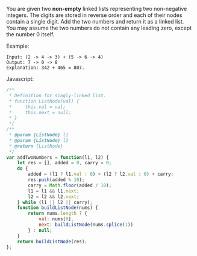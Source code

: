 You are given two **non-empty** linked lists representing two non-negative integers. The digits are stored in reverse order and each of their nodes contain a single digit. Add the two numbers and return it as a linked list.  
You may assume the two numbers do not contain any leading zero, except the number 0 itself.

Example:
```
Input: (2 -> 4 -> 3) + (5 -> 6 -> 4)
Output: 7 -> 0 -> 8
Explanation: 342 + 465 = 807.
```
Javascript:
```Javascript
/**
 * Definition for singly-linked list.
 * function ListNode(val) {
 *     this.val = val;
 *     this.next = null;
 * }
 */
/**
 * @param {ListNode} l1
 * @param {ListNode} l2
 * @return {ListNode}
 */
var addTwoNumbers = function(l1, l2) {
    let res = [], added = 0, carry = 0;
    do {
        added = (l1 ? l1.val : 0) + (l2 ? l2.val : 0) + carry;
        res.push(added % 10);
        carry = Math.floor(added / 10);
        l1 = l1 && l1.next;
        l2 = l2 && l2.next;
    } while (l1 || l2 || carry);
    function buildListNode(nums) {
        return nums.length ? {
            val: nums[0],
            next: buildListNode(nums.splice(1))
        } : null;
    }
    return buildListNode(res);
};
```
